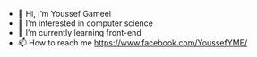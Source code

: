 - 👋 Hi, I’m Youssef Gameel
- 👀 I’m interested in computer science
- 🌱 I’m currently learning front-end
- 📫 How to reach me https://www.facebook.com/YoussefYME/

<!---
JoeHolmes10/JoeHolmes10 is a ✨ special ✨ repository because its `README.md` (this file) appears on your GitHub profile.
You can click the Preview link to take a look at your changes.
--->
